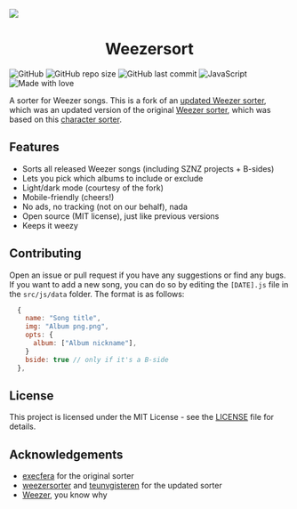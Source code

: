 <p><img src="https://styles.redditmedia.com/t5_2s48r/styles/mobileBannerImage_drl6dtvgh1x71.png"><h1 style="text-align: center">Weezersort</h1></p>

![GitHub](https://img.shields.io/github/license/StrawberryMaster/weezersort)
![GitHub repo size](https://img.shields.io/github/repo-size/StrawberryMaster/weezersort)
![GitHub last commit](https://img.shields.io/github/last-commit/StrawberryMaster/weezersort)
![JavaScript](https://img.shields.io/badge/-JavaScript-black?style=flat-square&logo=javascript)
![Made with love](https://img.shields.io/badge/Made%20with%20%E2%9D%A4%EF%B8%8F%20by-many_people,_really-red)

A sorter for Weezer songs. This is a fork of an [updated Weezer sorter](https://github.com/weezersorter/weezersorter.github.io), which was an updated version of the original [Weezer sorter](https://weezersorter.tumblr.com/), which was based on this [character sorter](https://github.com/execfera/charasort). 

## Features
- Sorts all released Weezer songs (including SZNZ projects + B-sides)
- Lets you pick which albums to include or exclude
- Light/dark mode (courtesy of the fork)
- Mobile-friendly (cheers!)
- No ads, no tracking (not on our behalf), nada
- Open source (MIT license), just like previous versions
- Keeps it weezy

## Contributing
Open an issue or pull request if you have any suggestions or find any bugs. If you want to add a new song, you can do so by editing the `[DATE].js` file in the `src/js/data` folder. The format is as follows:
```js
  {
    name: "Song title",
    img: "Album png.png",
    opts: {
      album: ["Album nickname"],
    }
    bside: true // only if it's a B-side
  },
```

## License
This project is licensed under the MIT License - see the [LICENSE](LICENSE.md) file for details.

## Acknowledgements
- [execfera](https://github.com/execfera) for the original sorter
- [weezersorter](https://github.com/weezersorter) and [teunvgisteren](https://github.com/teunvgisteren) for the updated sorter
- [Weezer](https://weezer.com), you know why